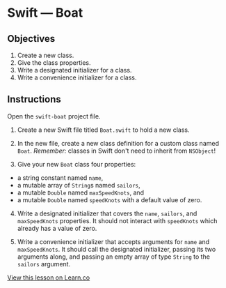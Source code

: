 # Swift — Boat

## Objectives

1. Create a new class.
2. Give the class properties.
3. Write a designated initializer for a class.
4. Write a convenience initializer for a class.

## Instructions

Open the `swift-boat` project file.

1. Create a new Swift file titled `Boat.swift` to hold a new class.

2. In the new file, create a new class definition for a custom class named `Boat`. *Remember:* classes in Swift don't need to inherit from `NSObject`!

3. Give your new `Boat` class four properties:
  * a string constant named `name`,
  * a mutable array of `String`s named `sailors`,
  * a mutable `Double` named `maxSpeedKnots`, and
  * a mutable `Double` named `speedKnots` with a default value of zero.

4. Write a designated initializer that covers the `name`, `sailors`, and `maxSpeedKnots` properties. It should not interact with `speedKnots` which already has a value of zero.

5. Write a convenience initializer that accepts arguments for `name` and `maxSpeedKnots`. It should call the designated initializer, passing its two arguments along, and passing an empty array of type `String` to the `sailors` argument.  

<a href='https://learn.co/lessons/swift-boat' data-visibility='hidden'>View this lesson on Learn.co</a>

